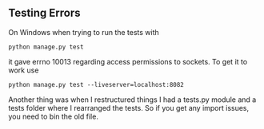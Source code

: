 ## Testing Errors
On Windows when trying to run the tests with

    python manage.py test
    
it gave errno 10013 regarding access permissions to sockets.  To get it to work use

    python manage.py test --liveserver=localhost:8082
    
Another thing was when I restructured things I had a tests.py module and a tests folder where I rearranged the tests.  So if you get any import issues, you need to bin the old file.
